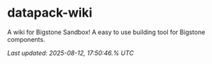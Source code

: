 # datapack-wiki
A wiki for Bigstone Sandbox! A easy to use building tool for Bigstone components.

_Last updated: 2025-08-12, 17:50:46.% UTC_
